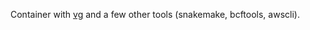 Container with [vg](https://github.com/vgteam/vg) and a few other tools (snakemake, bcftools, awscli).
